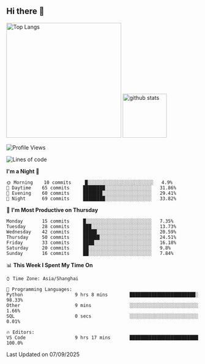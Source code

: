 ## Hi there 👋
<p align="left"> 
  <img alt="Top Langs" height="300px" src="https://github-readme-stats.vercel.app/api/top-langs/?username=Sierraki&layout=compact&show_icons=true&theme=onedark" />
  <a href="https://github.com/Sierraki/LC_Solve">
   <img alt="github stats"height="115px"  src="https://github-readme-stats.vercel.app/api/pin/?username=Sierraki&repo=LC_Solve&theme=onedark&show_icons=true" />
  </a>


<!--START_SECTION:waka-->
![Profile Views](http://img.shields.io/badge/Profile%20Views-0-blue)

![Lines of code](https://img.shields.io/badge/From%20Hello%20World%20I%27ve%20Written-65325%20lines%20of%20code-blue)

**I'm a Night 🦉** 

```text
🌞 Morning    10 commits     █░░░░░░░░░░░░░░░░░░░░░░░░   4.9% 
🌆 Daytime    65 commits     ████████░░░░░░░░░░░░░░░░░   31.86% 
🌃 Evening    60 commits     ███████░░░░░░░░░░░░░░░░░░   29.41% 
🌙 Night      69 commits     ████████░░░░░░░░░░░░░░░░░   33.82%

```
📅 **I'm Most Productive on Thursday** 

```text
Monday       15 commits     █░░░░░░░░░░░░░░░░░░░░░░░░   7.35% 
Tuesday      28 commits     ███░░░░░░░░░░░░░░░░░░░░░░   13.73% 
Wednesday    42 commits     █████░░░░░░░░░░░░░░░░░░░░   20.59% 
Thursday     50 commits     ██████░░░░░░░░░░░░░░░░░░░   24.51% 
Friday       33 commits     ████░░░░░░░░░░░░░░░░░░░░░   16.18% 
Saturday     20 commits     ██░░░░░░░░░░░░░░░░░░░░░░░   9.8% 
Sunday       16 commits     ██░░░░░░░░░░░░░░░░░░░░░░░   7.84%

```


📊 **This Week I Spent My Time On** 

```text
⌚︎ Time Zone: Asia/Shanghai

💬 Programming Languages: 
Python                   9 hrs 8 mins        ████████████████████████░   98.33% 
Other                    9 mins              ░░░░░░░░░░░░░░░░░░░░░░░░░   1.66% 
SQL                      0 secs              ░░░░░░░░░░░░░░░░░░░░░░░░░   0.01%

🔥 Editors: 
VS Code                  9 hrs 17 mins       █████████████████████████   100.0%

```


 Last Updated on 07/09/2025
<!--END_SECTION:waka-->
